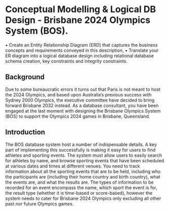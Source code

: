 # Conceptual Modelling & Logical DB Design - Brisbane 2024 Olympics System (BOS).


• Create an Entity Relationship Diagram (ERD) that captures the business concepts and requirements conveyed in this description,
• Translate your ER diagram into a logical database design including relational database schema creation, key constraints and integrity constraints.

## Background
Due to some bureaucratic errors it turns out that Paris is not meant to host the 2024 Olympics, and based upon Australia’s previous success with Sydney 2000 Olympics, the executive committee have decided to bring forward Brisbane 2032 instead. As a database consultant, you have been engaged at the last moment with designing the Brisbane Olympics System (BOS) to support the Olympics 2024 games in Brisbane, Queensland.

## Introduction
The BOS database system host a number of indispensable details. A key part of implementing this successfully is making it easy for users to find athletes and sporting events. The system must allow users to easily search for athletes by name, and browse sporting events that have been scheduled at various dates and times at different venues. You need to track information about all the sporting events that are to be held, including who the participants are (including their home country and birth country), what the events are, and what the results are. The types of information to be recorded for an event encompass the name, which sport the event is for, the result type (whether it is time-based or score-based), however the system needs to cater for Brisbane 2024 Olympics only excluding all other past nor future Olympics games.
